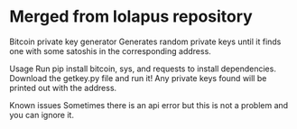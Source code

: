 # Merged from lolapus repository

Bitcoin private key generator
Generates random private keys until it finds one with some satoshis in the corresponding address.

Usage
Run pip install bitcoin, sys, and requests to install dependencies. Download the getkey.py file and run it! Any private keys found will be printed out with the address.

Known issues
Sometimes there is an api error but this is not a problem and you can ignore it.



